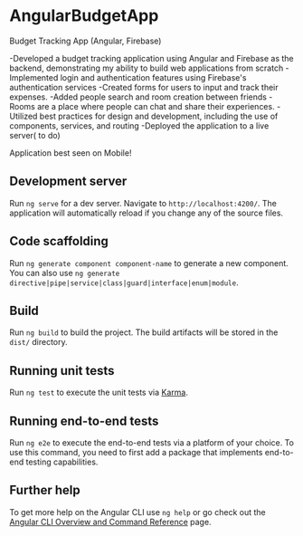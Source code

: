 # AngularBudgetApp

Budget Tracking App (Angular, Firebase)

 -Developed a budget tracking application using Angular and Firebase as the backend, demonstrating my ability to build web applications from scratch
 -Implemented login and authentication features using Firebase's authentication services
 -Created forms for users to input and track their expenses.
 -Added people search and room creation between friends
 -Rooms are a place where people can chat and share their experiences.
 -Utilized best practices for design and development, including the use of components, services, and routing
 -Deployed the application to a live server( to do)

Application best seen on Mobile!

## Development server

Run `ng serve` for a dev server. Navigate to `http://localhost:4200/`. The application will automatically reload if you change any of the source files.

## Code scaffolding

Run `ng generate component component-name` to generate a new component. You can also use `ng generate directive|pipe|service|class|guard|interface|enum|module`.

## Build

Run `ng build` to build the project. The build artifacts will be stored in the `dist/` directory.

## Running unit tests

Run `ng test` to execute the unit tests via [Karma](https://karma-runner.github.io).

## Running end-to-end tests

Run `ng e2e` to execute the end-to-end tests via a platform of your choice. To use this command, you need to first add a package that implements end-to-end testing capabilities.

## Further help

To get more help on the Angular CLI use `ng help` or go check out the [Angular CLI Overview and Command Reference](https://angular.io/cli) page.
